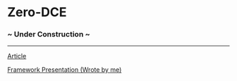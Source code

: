 # Zero-DCE

### ~ Under Construction ~

---
[Article](https://arxiv.org/pdf/2001.06826.pdf)

[Framework Presentation (Wrote by me)](https://docs.google.com/presentation/d/1U0mvOiozegsjTXVPAgpzNoE1Y-Q6dpMv12H4aQrUk5o)
